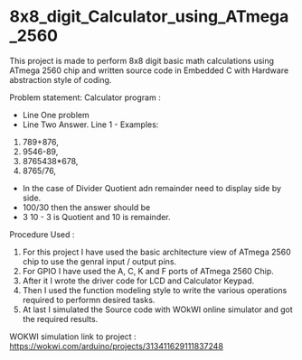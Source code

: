 # 8x8_digit_Calculator_using_ATmega_2560
This project is made to perform 8x8 digit basic math calculations using ATmega 2560 chip and written source code in Embedded C with Hardware abstraction style of coding.

Problem statement:
Calculator program : 

- Line One problem
- Line Two Answer.
Line 1 - Examples:
 1) 789+876,
 2) 9546-89,
 3)  8765438*678,
 4)  8765/76,
 * In the case of Divider Quotient adn remainder need to display side by side.
 * 100/30 then the answer should be 
 * 3 10  - 3 is Quotient and 10 is remainder. 
  
  
Procedure Used :
1) For this project I have used the basic architecture view of ATmega 2560 chip to use the genral input / output pins.
2) For GPIO I have used the A, C, K and F ports of ATmega 2560 Chip.
3) After it I wrote the driver code for LCD and Calculator Keypad.
3) Then I used the function modeling style to write the various operations required to performn desired tasks.
4) At last I simulated the Source code with WOkWI online simulator and got the required results.

WOKWI simulation link to project : https://wokwi.com/arduino/projects/313411629111837248
